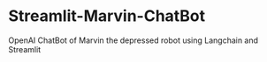 # Streamlit-Marvin-ChatBot
OpenAI ChatBot of Marvin the depressed robot using Langchain and Streamlit
